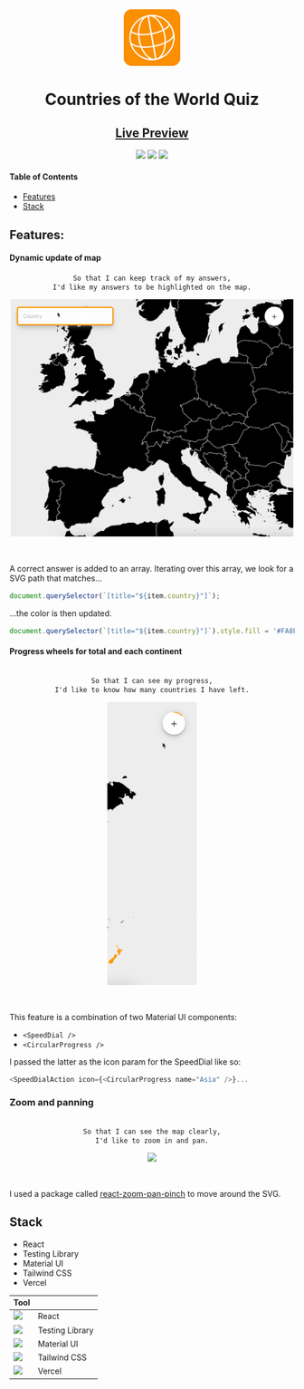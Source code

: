 <div align="center">

<img src='public/country.png' width="100px">

# Countries of the World Quiz

## [Live Preview](https://countries-of-the-world-gules.vercel.app/)

![](https://img.shields.io/github/last-commit/arthurfincham/countries-of-the-world)
![](https://img.shields.io/github/languages/count/arthurfincham/countries-of-the-world)
![](https://img.shields.io/github/languages/code-size/arthurfincham/countries-of-the-world)

</div>

#### Table of Contents

- [Features](#Features)
- [Stack](#Stack)

## Features:

#### Dynamic update of map

<div align="center">

```
So that I can keep track of my answers,
I'd like my answers to be highlighted on the map.
```

<img src="public/gifs/typingMapPreview.gif" width="500">

</div>

&nbsp;

A correct answer is added to an array. Iterating over this array, we look for a SVG path that matches...

```javascript
document.querySelector(`[title="${item.country}"]`);
```

...the color is then updated.

```javascript
document.querySelector(`[title="${item.country}"]`).style.fill = '#FA8F02';
```

#### Progress wheels for total and each continent

<div align="center">

```

So that I can see my progress,
I'd like to know how many countries I have left.

```

<img src="public/gifs/toggleMapPreview.gif" height="500">

</div>

&nbsp;

This feature is a combination of two Material UI components:

- `<SpeedDial />`
- `<CircularProgress />`

I passed the latter as the icon param for the SpeedDial like so:

```javascript
<SpeedDialAction icon={<CircularProgress name="Asia" />}...
```

### Zoom and panning

<div align="center">

```

So that I can see the map clearly,
I'd like to zoom in and pan.

```

<img src="public/gifs/mainMapPreview.gif" width="500">

</div>

&nbsp;

I used a package called [react-zoom-pan-pinch](https://github.com/prc5/react-zoom-pan-pinch) to move around the SVG.

## Stack

- React
- Testing Library
- Material UI
- Tailwind CSS
- Vercel

| Tool                                                                                                                                                             |                 |
| ---------------------------------------------------------------------------------------------------------------------------------------------------------------- | --------------- |
| <img src="https://upload.wikimedia.org/wikipedia/commons/thumb/a/a7/React-icon.svg/1280px-React-icon.svg.png" height="auto" width="50">                          | React           |
| <img src="https://testing-library.com/img/octopus-128x128.png" height="auto" width="50">                                                                         | Testing Library |
| <img src="https://mui.com/static/logo.png" height="auto" width="50">                                                                                             | Material UI     |
| <img src="https://yt3.ggpht.com/ikv41jMTr1uHGdILrJhvbfVJcDt4oqhwApKX37TjAleF_cRPbF2W-waj7uMnS5JySvnlvAlTCg=s900-c-k-c0x00ffffff-no-rj" height="auto" width="50"> | Tailwind CSS    |
| <img src="https://assets-global.website-files.com/5f217a8e6bc2c82a9d803089/5f217a8e6bc2c80d3780360e_CBm5_MB7_400x400.jpg" height="auto" width="50">              | Vercel          |
